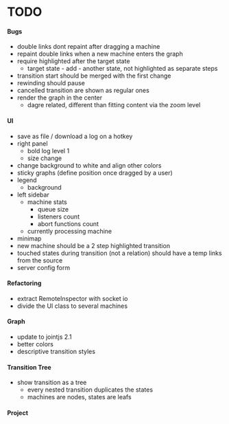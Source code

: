 # TODO

#### Bugs
- double links dont repaint after dragging a machine
- repaint double links when a new machine enters the graph
- require highlighted after the target state
  - target state - add - another state, not highlighted as separate steps
- transition start should be merged with the first change
- rewinding should pause
- cancelled transition are shown as regular ones
- render the graph in the center
  - dagre related, different than fitting content via the zoom level

#### UI
- save as file / download a log on a hotkey
- right panel
  - bold log level 1
  - size change
- change background to white and align other colors
- sticky graphs (define position once dragged by a user)
- legend
  - background
- left sidebar
  - machine stats
    - queue size
    - listeners count
    - abort functions count
  - currently processing machine
- minimap
- new machine should be a 2 step highlighted transition
- touched states during transition (not a relation) should have a temp links
  from the source
- server config form
  
#### Refactoring
- extract RemoteInspector with socket io
- divide the UI class to several machines

#### Graph
- update to jointjs 2.1
- better colors
- descriptive transition styles

#### Transition Tree
- show transition as a tree
  - every nested transition duplicates the states
  - machines are nodes, states are leafs
  
#### Project